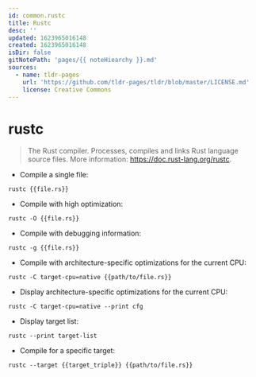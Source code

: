 ```yaml
---
id: common.rustc
title: Rustc
desc: ''
updated: 1623965016148
created: 1623965016148
isDir: false
gitNotePath: 'pages/{{ noteHiearchy }}.md'
sources:
  - name: tldr-pages
    url: 'https://github.com/tldr-pages/tldr/blob/master/LICENSE.md'
    license: Creative Commons
---
```

# rustc

> The Rust compiler.
> Processes, compiles and links Rust language source files.
> More information: <https://doc.rust-lang.org/rustc>.

- Compile a single file:

`rustc {{file.rs}}`

- Compile with high optimization:

`rustc -O {{file.rs}}`

- Compile with debugging information:

`rustc -g {{file.rs}}`

- Compile with architecture-specific optimizations for the current CPU:

`rustc -C target-cpu=native {{path/to/file.rs}}`

- Display architecture-specific optimizations for the current CPU:

`rustc -C target-cpu=native --print cfg`

- Display target list:

`rustc --print target-list`

- Compile for a specific target:

`rustc --target {{target_triple}} {{path/to/file.rs}}`

